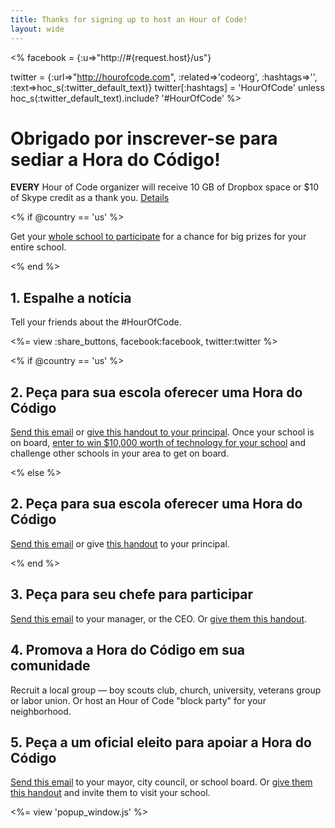 ```yaml
---
title: Thanks for signing up to host an Hour of Code! 
layout: wide
---
```


<%
  facebook = {:u=>"http://#{request.host}/us"}

  twitter = {:url=>"http://hourofcode.com", :related=>'codeorg', :hashtags=>'', :text=>hoc_s(:twitter_default_text)}
  twitter[:hashtags] = 'HourOfCode' unless hoc_s(:twitter_default_text).include? '#HourOfCode'
%>

# Obrigado por inscrever-se para sediar a Hora do Código!

**EVERY** Hour of Code organizer will receive 10 GB of Dropbox space or $10 of Skype credit as a thank you. [Details][1]

 [1]: /prizes

<% if @country == 'us' %>

Get your [whole school to participate][2] for a chance for big prizes for your entire school.

 [2]: /us/prizes

<% end %>

## 1. Espalhe a notícia

Tell your friends about the #HourOfCode.

<%= view :share_buttons, facebook:facebook, twitter:twitter %>

<% if @country == 'us' %>

## 2. Peça para sua escola oferecer uma Hora do Código

[Send this email][3] or [give this handout to your principal][4]. Once your school is on board, [enter to win $10,000 worth of technology for your school][1] and challenge other schools in your area to get on board.

 [3]: /resources#email
 [4]: /files/schools-handout.pdf

<% else %>

## 2. Peça para sua escola oferecer uma Hora do Código

[Send this email][3] or give [this handout][4] to your principal.

<% end %>

## 3. Peça para seu chefe para participar

[Send this email][3] to your manager, or the CEO. Or [give them this handout][5].

 [5]: /resources/hoc-one-pager.pdf

## 4. Promova a Hora do Código em sua comunidade

Recruit a local group — boy scouts club, church, university, veterans group or labor union. Or host an Hour of Code "block party" for your neighborhood.

## 5. Peça a um oficial eleito para apoiar a Hora do Código

[Send this email][3] to your mayor, city council, or school board. Or [give them this handout][5] and invite them to visit your school.

<%= view 'popup_window.js' %>